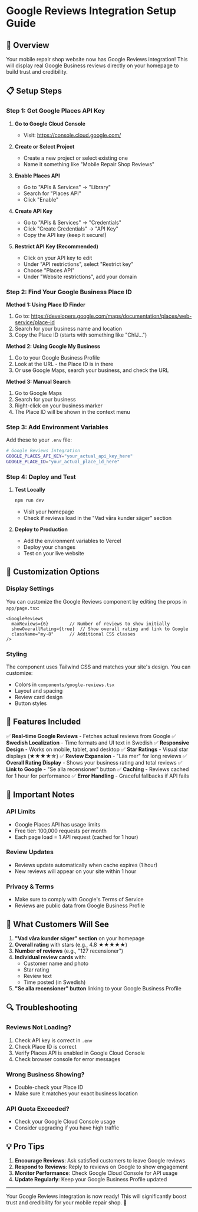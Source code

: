 # Google Reviews Integration Setup Guide

## 🎯 Overview
Your mobile repair shop website now has Google Reviews integration! This will display real Google Business reviews directly on your homepage to build trust and credibility.

## 📋 Setup Steps

### Step 1: Get Google Places API Key

1. **Go to Google Cloud Console**
   - Visit: https://console.cloud.google.com/

2. **Create or Select Project**
   - Create a new project or select existing one
   - Name it something like "Mobile Repair Shop Reviews"

3. **Enable Places API**
   - Go to "APIs & Services" → "Library"
   - Search for "Places API"
   - Click "Enable"

4. **Create API Key**
   - Go to "APIs & Services" → "Credentials"
   - Click "Create Credentials" → "API Key"
   - Copy the API key (keep it secure!)

5. **Restrict API Key (Recommended)**
   - Click on your API key to edit
   - Under "API restrictions", select "Restrict key"
   - Choose "Places API"
   - Under "Website restrictions", add your domain

### Step 2: Find Your Google Business Place ID

**Method 1: Using Place ID Finder**
1. Go to: https://developers.google.com/maps/documentation/places/web-service/place-id
2. Search for your business name and location
3. Copy the Place ID (starts with something like "ChIJ...")

**Method 2: Using Google My Business**
1. Go to your Google Business Profile
2. Look at the URL - the Place ID is in there
3. Or use Google Maps, search your business, and check the URL

**Method 3: Manual Search**
1. Go to Google Maps
2. Search for your business
3. Right-click on your business marker
4. The Place ID will be shown in the context menu

### Step 3: Add Environment Variables

Add these to your `.env` file:

```bash
# Google Reviews Integration
GOOGLE_PLACES_API_KEY="your_actual_api_key_here"
GOOGLE_PLACE_ID="your_actual_place_id_here"
```

### Step 4: Deploy and Test

1. **Test Locally**
   ```bash
   npm run dev
   ```
   - Visit your homepage
   - Check if reviews load in the "Vad våra kunder säger" section

2. **Deploy to Production**
   - Add the environment variables to Vercel
   - Deploy your changes
   - Test on your live website

## 🎨 Customization Options

### Display Settings
You can customize the Google Reviews component by editing the props in `app/page.tsx`:

```tsx
<GoogleReviews 
  maxReviews={6}        // Number of reviews to show initially
  showOverallRating={true}  // Show overall rating and link to Google
  className="my-8"      // Additional CSS classes
/>
```

### Styling
The component uses Tailwind CSS and matches your site's design. You can customize:
- Colors in `components/google-reviews.tsx`
- Layout and spacing
- Review card design
- Button styles

## 🔧 Features Included

✅ **Real-time Google Reviews** - Fetches actual reviews from Google
✅ **Swedish Localization** - Time formats and UI text in Swedish
✅ **Responsive Design** - Works on mobile, tablet, and desktop
✅ **Star Ratings** - Visual star displays (★★★★☆)
✅ **Review Expansion** - "Läs mer" for long reviews
✅ **Overall Rating Display** - Shows your business rating and total reviews
✅ **Link to Google** - "Se alla recensioner" button
✅ **Caching** - Reviews cached for 1 hour for performance
✅ **Error Handling** - Graceful fallbacks if API fails

## 🚨 Important Notes

### API Limits
- Google Places API has usage limits
- Free tier: 100,000 requests per month
- Each page load = 1 API request (cached for 1 hour)

### Review Updates
- Reviews update automatically when cache expires (1 hour)
- New reviews will appear on your site within 1 hour

### Privacy & Terms
- Make sure to comply with Google's Terms of Service
- Reviews are public data from Google Business Profile

## 🎯 What Customers Will See

1. **"Vad våra kunder säger" section** on your homepage
2. **Overall rating** with stars (e.g., 4.8 ★★★★★)
3. **Number of reviews** (e.g., "127 recensioner")
4. **Individual review cards** with:
   - Customer name and photo
   - Star rating
   - Review text
   - Time posted (in Swedish)
5. **"Se alla recensioner" button** linking to your Google Business Profile

## 🔍 Troubleshooting

### Reviews Not Loading?
1. Check API key is correct in `.env`
2. Check Place ID is correct
3. Verify Places API is enabled in Google Cloud Console
4. Check browser console for error messages

### Wrong Business Showing?
- Double-check your Place ID
- Make sure it matches your exact business location

### API Quota Exceeded?
- Check your Google Cloud Console usage
- Consider upgrading if you have high traffic

## 💡 Pro Tips

1. **Encourage Reviews**: Ask satisfied customers to leave Google reviews
2. **Respond to Reviews**: Reply to reviews on Google to show engagement
3. **Monitor Performance**: Check Google Cloud Console for API usage
4. **Update Regularly**: Keep your Google Business Profile updated

---

Your Google Reviews integration is now ready! This will significantly boost trust and credibility for your mobile repair shop. 🌟
